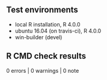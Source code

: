 ## Test environments
* local R installation, R 4.0.0
* ubuntu 16.04 (on travis-ci), R 4.0.0
* win-builder (devel)

## R CMD check results

0 errors | 0 warnings | 0 note
